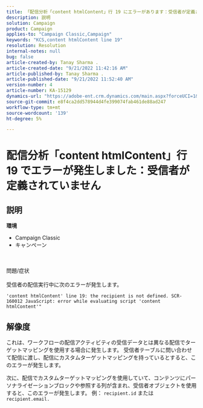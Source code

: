```yaml
---
title: 「配信分析「content htmlContent」行 19 にエラーがあります：受信者が定義されていません"
description: 説明
solution: Campaign
product: Campaign
applies-to: "Campaign Classic,Campaign"
keywords: "KCS,content htmlContent line 19"
resolution: Resolution
internal-notes: null
bug: false
article-created-by: Tanay Sharma .
article-created-date: "9/21/2022 11:42:16 AM"
article-published-by: Tanay Sharma .
article-published-date: "9/21/2022 11:52:40 AM"
version-number: 4
article-number: KA-15129
dynamics-url: "https://adobe-ent.crm.dynamics.com/main.aspx?forceUCI=1&pagetype=entityrecord&etn=knowledgearticle&id=c8f47070-a239-ed11-9db1-002248086735"
source-git-commit: e8f4ca2dd578944d4fe399074fab461de88ad247
workflow-type: tm+mt
source-wordcount: '139'
ht-degree: 5%

---
```


# 配信分析「content htmlContent」行 19 でエラーが発生しました：受信者が定義されていません

## 説明

<b>環境</b>
- Campaign Classic
- キャンペーン



<br><br>問題/症状<br><br>
受信者の配信実行中に次のエラーが発生します。

`'content htmlContent' line 19: the recipient is not defined. SCR-160012 JavaScript: error while evaluating script 'content htmlContent'"`


## 解像度


これは、ワークフローの配信アクティビティの受信データとは異なる配信でターゲットマッピングを使用する場合に発生します。 受信者テーブルに問い合わせて配信に渡し、配信にカスタムターゲットマッピングを持っているとすると、このエラーが発生します。

次に、配信でカスタムターゲットマッピングを使用していて、コンテンツにパーソナライゼーションブロックや参照する列が含まれ、受信者オブジェクトを使用すると、このエラーが発生します。 例： `recipient.id` または `recipient.email.`
